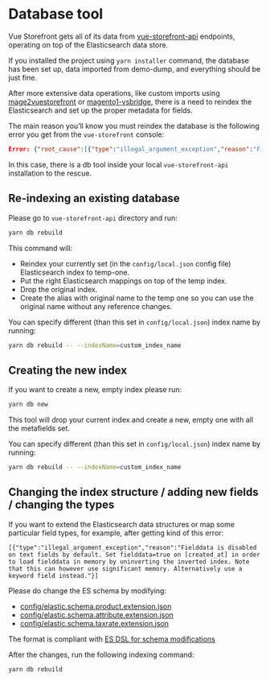 # Database tool

Vue Storefront gets all of its data from [vue-storefront-api](https://github.com/vuestorefront/vue-storefront-api) endpoints, operating on top of the Elasticsearch data store.

If you installed the project using `yarn installer`  command,  the database has been set up, data imported from demo-dump, and everything should be just fine.

After more extensive data operations, like custom imports using [mage2vuestorefront](https://github.com/vuestorefront/mage2vuestorefront) or [magento1-vsbridge](https://github.com/divanteLtd/magento1-vsbridge), there is a need to reindex the Elasticsearch and set up the proper metadata for fields.


The main reason you’ll know you must reindex the database is the following error you get from the `vue-storefront` console:

```json
Error: {"root_cause":[{"type":"illegal_argument_exception","reason":"Fielddata is disabled on text fields by default. Set fielddata=true on [created_at] in order to load fielddata in memory by uninverting the inverted index. Note that this can however use significant memory. Alternatively use a keyword field instead."}],"type":"search_phase_execution_exception","reason":"all shards failed","phase":"query","grouped":true,"failed_shards":[{"shard":0,"index":"vue_storefront_catalog_1521776807","node":"xIOeZW2lTwaprGXh6YLyCA","reason":{"type":"illegal_argument_exception","reason":"Fielddata is disabled on text fields by default. Set fielddata=true on [created_at] in order to load fielddata in memory by uninverting the inverted index. Note that this can however use significant memory. Alternatively use a keyword field instead."}}]}
```

In this case, there is a db tool inside your local `vue-storefront-api` installation to the rescue.

## Re-indexing an existing database

Please go to `vue-storefront-api` directory and run:

```bash
yarn db rebuild
```

This command will:

- Reindex your currently set (in the `config/local.json` config file) Elasticsearch index to temp-one.
- Put the right Elasticsearch mappings on top of the temp index.
- Drop the original index.
- Create the alias with original name to the temp one so you can use the original name without any reference changes.


You can specify different (than this set in `config/local.json`) index name by running:

```bash
yarn db rebuild -- --indexName=custom_index_name
```

## Creating the new index

If you want to create a new, empty index please run:

```bash
yarn db new
```

This tool will drop your current index and create a new, empty one with all the metafields set.

You can specify different (than this set in `config/local.json`) index name by running:

```bash
yarn db rebuild -- --indexName=custom_index_name
```

## Changing the index structure / adding new fields / changing the types

If you want to extend the Elasticsearch data structures or map some particular field types, for example, after getting kind of this error:

```
[{"type":"illegal_argument_exception","reason":"Fielddata is disabled on text fields by default. Set fielddata=true on [created_at] in order to load fielddata in memory by uninverting the inverted index. Note that this can however use significant memory. Alternatively use a keyword field instead."}]
```

Please do change the ES schema by modifying:

- [config/elastic.schema.product.extension.json](https://github.com/vuestorefront/vue-storefront-api/blob/master/config/elastic.schema.product.extension.json)
- [config/elastic.schema.attribute.extension.json](https://github.com/vuestorefront/vue-storefront-api/blob/master/config/elastic.schema.attribute.extension.json)
- [config/elastic.schema.taxrate.extension.json](https://github.com/vuestorefront/vue-storefront-api/blob/master/config/elastic.schema.taxrate.extension.json)

The format is compliant with [ES DSL for schema modifications](https://www.elastic.co/blog/found-elasticsearch-mapping-introduction)

After the changes, run the following indexing command:

```bash
yarn db rebuild
```
